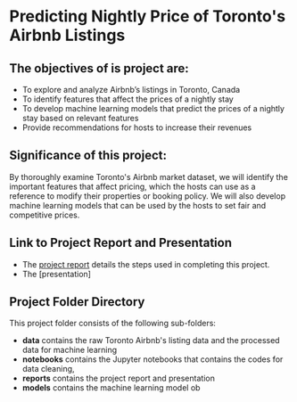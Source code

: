# Predicting Nightly Price of Toronto's Airbnb Listings 

## The objectives of is project are:  
-	To explore and analyze Airbnb’s listings in Toronto, Canada
-	To identify features that affect the prices of a nightly stay
-	To develop machine learning models that predict the prices of a nightly stay based on relevant features
- Provide recommendations for hosts to increase their revenues

## Significance of this project:  
By thoroughly examine Toronto's Airbnb market dataset, we will identify the important features that affect pricing, which the hosts can use as a reference to modify their properties or booking policy. We will also develop machine learning models that can be used by the hosts to set fair and competitive prices.

## Link to Project Report and Presentation
- The [project report](https://github.com/georgecctang/capstone_project_1/blob/master/reports/George_CP1_Final_Report.pdf) details the steps used in completing this project.
- The [presentation]

## Project Folder Directory
This project folder consists of the following sub-folders:
- **data** contains the raw Toronto Airbnb's listing data and the processed data for machine learning
- **notebooks** contains the Jupyter notebooks that contains the codes for data cleaning, 
- **reports** contains the project report and presentation
- **models** contains the machine learning model ob
